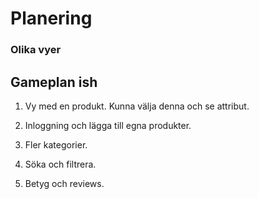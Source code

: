 # Planering

### Olika vyer

## Gameplan ish

1. Vy med en produkt. Kunna välja denna och se attribut.

2. Inloggning och lägga till egna produkter.

3. Fler kategorier.

4. Söka och filtrera.

5. Betyg och reviews.
